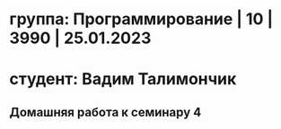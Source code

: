 # группа: Программирование | 10 | 3990 | 25.01.2023
# студент: Вадим Талимончик
## Домашняя работа к семинару 4
